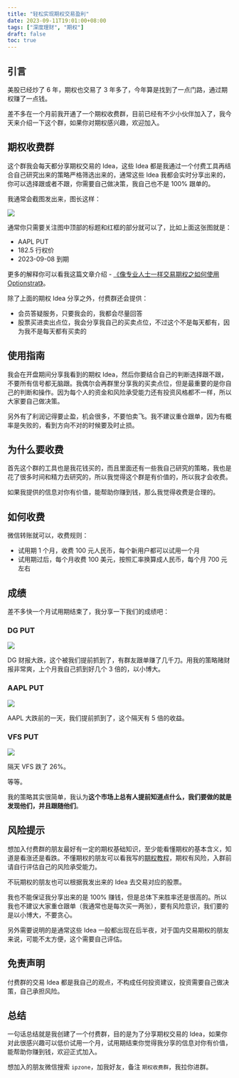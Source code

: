 ```yaml
---
title: "轻松实现期权交易盈利"
date: 2023-09-11T19:01:00+08:00
tags: ["深度理财", "期权"]
draft: false
toc: true
---
```


## 引言

美股已经炒了 6 年，期权也交易了 3 年多了，今年算是找到了一点门路，通过期权赚了一点钱。

差不多在一个月前我开通了一个期权收费群，目前已经有不少小伙伴加入了，我今天来介绍一下这个群，如果你对期权感兴趣，欢迎加入。

## 期权收费群

这个群我会每天都分享期权交易的 Idea，这些 Idea 都是我通过一个付费工具再结合自己研究出来的策略严格筛选出来的，通常这些 Idea 我都会实时分享出来的，你可以选择跟或者不跟，你需要自己做决策，我自己也不是 100% 跟单的。

我通常会截图发出来，图长这样：

![](https://img.forecho.com/JJXW8Z.png)

<!--more-->

通常你只需要关注图中顶部的标题和红框的部分就可以了，比如上面这张图就是：

- AAPL PUT
- 182.5 行权价
- 2023-09-08 到期

更多的解释你可以看我这篇文章介绍 - [《像专业人士一样交易期权之如何使用 Optionstrat》](https://blog.forecho.com/how-to-trade-options-like-a-pro-with-optionstrat.html)。


除了上面的期权 Idea 分享之外，付费群还会提供：

- 会员答疑服务，只要我会的，我都会尽量回答
- 股票买进卖出点位，我会分享我自己的买卖点位，不过这个不是每天都有，因为我不是每天都有买卖的

## 使用指南

我会在开盘期间分享我看到的期权 Idea，然后你要结合自己的判断选择跟不跟，不要所有信号都无脑跟。我偶尔会再群里分享我的买卖点位，但是最重要的是你自己的判断和操作。因为每个人的资金和风险承受能力还有投资风格都不一样，所以大家要自己做决策。

另外有了利润记得要止盈，机会很多，不要怕卖飞。我不建议重仓跟单，因为有概率是失败的，看到方向不对的时候要及时止损。

## 为什么要收费

首先这个群的工具也是我花钱买的，而且里面还有一些我自己研究的策略，我也是花了很多时间和精力去研究的，所以我觉得这个群是有价值的，所以我才会收费。

如果我提供的信息对你有价值，能帮助你赚到钱，那么我觉得收费是合理的。

## 如何收费

微信转账就可以，收费规则：

- 试用期 1 个月，收费 100 元人民币，每个新用户都可以试用一个月
- 试用期过后，每个月收费 100 美元，按照汇率换算成人民币，每个月 700 元左右


## 成绩

差不多快一个月试用期结束了，我分享一下我们的成绩吧：

### DG PUT

![](https://img.forecho.com/b8kEZm.png)

DG 财报大跌，这个被我们提前抓到了，有群友跟单赚了几千刀。用我的策略赌财报非常爽，上个月我自己抓到好几个 3 倍的，以小博大。

### AAPL PUT

![](https://img.forecho.com/aIMxf0.png)

AAPL 大跌前的一天，我们提前抓到了，这个隔天有 5 倍的收益。

### VFS PUT

![](https://img.forecho.com/3ZkY6T.png)

隔天 VFS 跌了 26%。

等等。

我的策略其实很简单，我认为**这个市场上总有人提前知道点什么，我们要做的就是发现他们，并且跟随他们**。

## 风险提示

想加入付费群的朋友最好有一定的期权基础知识，至少能看懂期权的基本含义，知道是看涨还是看跌。不懂期权的朋友可以看我写的[期权教程](https://blog.forecho.com/tags/%E6%9C%9F%E6%9D%83.html)，期权有风险，入群前请自行评估自己的风险承受能力。

不玩期权的朋友也可以根据我发出来的 Idea 去交易对应的股票。

我也不能保证我分享出来的是 100% 赚钱，但是总体下来胜率还是很高的。所以我也不建议大家重仓跟单（我通常也是每次买一两张），要有风险意识，我们要的是以小博大，不要贪心。

另外需要说明的是通常这些 Idea 一般都出现在后半夜，对于国内交易期权的朋友来说，可能不太方便，这个需要自己评估。

## 免责声明

付费群的交易 Idea 都是我自己的观点，不构成任何投资建议，投资需要自己做决策，自己承担风险。

## 总结

一句话总结就是我创建了一个付费群，目的是为了分享期权交易的 Idea，如果你对此很感兴趣可以低价试用一个月，试用期结束你觉得我分享的信息对你有价值，能帮助你赚到钱，欢迎正式加入。

想加入的朋友微信搜索 `ipzone`，加我好友，备注 `期权收费群`，我拉你进群。
